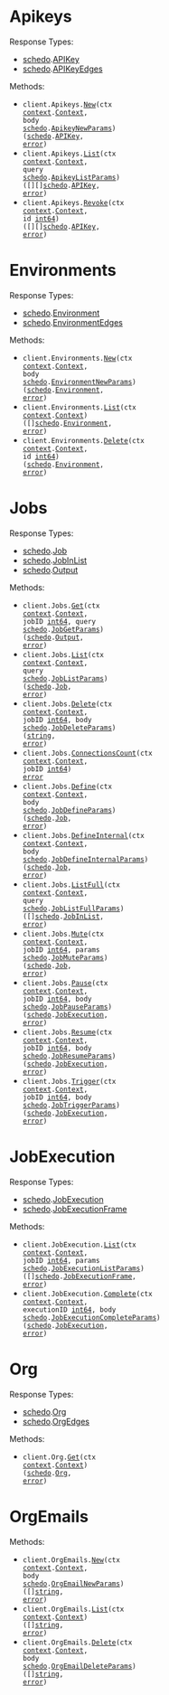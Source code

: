 # Apikeys

Response Types:

- <a href="https://pkg.go.dev/github.com/useschedo/golang-sdk">schedo</a>.<a href="https://pkg.go.dev/github.com/useschedo/golang-sdk#APIKey">APIKey</a>
- <a href="https://pkg.go.dev/github.com/useschedo/golang-sdk">schedo</a>.<a href="https://pkg.go.dev/github.com/useschedo/golang-sdk#APIKeyEdges">APIKeyEdges</a>

Methods:

- <code title="post /apikeys">client.Apikeys.<a href="https://pkg.go.dev/github.com/useschedo/golang-sdk#ApikeyService.New">New</a>(ctx <a href="https://pkg.go.dev/context">context</a>.<a href="https://pkg.go.dev/context#Context">Context</a>, body <a href="https://pkg.go.dev/github.com/useschedo/golang-sdk">schedo</a>.<a href="https://pkg.go.dev/github.com/useschedo/golang-sdk#ApikeyNewParams">ApikeyNewParams</a>) (<a href="https://pkg.go.dev/github.com/useschedo/golang-sdk">schedo</a>.<a href="https://pkg.go.dev/github.com/useschedo/golang-sdk#APIKey">APIKey</a>, <a href="https://pkg.go.dev/builtin#error">error</a>)</code>
- <code title="get /apikeys">client.Apikeys.<a href="https://pkg.go.dev/github.com/useschedo/golang-sdk#ApikeyService.List">List</a>(ctx <a href="https://pkg.go.dev/context">context</a>.<a href="https://pkg.go.dev/context#Context">Context</a>, query <a href="https://pkg.go.dev/github.com/useschedo/golang-sdk">schedo</a>.<a href="https://pkg.go.dev/github.com/useschedo/golang-sdk#ApikeyListParams">ApikeyListParams</a>) ([][]<a href="https://pkg.go.dev/github.com/useschedo/golang-sdk">schedo</a>.<a href="https://pkg.go.dev/github.com/useschedo/golang-sdk#APIKey">APIKey</a>, <a href="https://pkg.go.dev/builtin#error">error</a>)</code>
- <code title="delete /apikeys/revoke/{id}">client.Apikeys.<a href="https://pkg.go.dev/github.com/useschedo/golang-sdk#ApikeyService.Revoke">Revoke</a>(ctx <a href="https://pkg.go.dev/context">context</a>.<a href="https://pkg.go.dev/context#Context">Context</a>, id <a href="https://pkg.go.dev/builtin#int64">int64</a>) ([][]<a href="https://pkg.go.dev/github.com/useschedo/golang-sdk">schedo</a>.<a href="https://pkg.go.dev/github.com/useschedo/golang-sdk#APIKey">APIKey</a>, <a href="https://pkg.go.dev/builtin#error">error</a>)</code>

# Environments

Response Types:

- <a href="https://pkg.go.dev/github.com/useschedo/golang-sdk">schedo</a>.<a href="https://pkg.go.dev/github.com/useschedo/golang-sdk#Environment">Environment</a>
- <a href="https://pkg.go.dev/github.com/useschedo/golang-sdk">schedo</a>.<a href="https://pkg.go.dev/github.com/useschedo/golang-sdk#EnvironmentEdges">EnvironmentEdges</a>

Methods:

- <code title="post /org/environments">client.Environments.<a href="https://pkg.go.dev/github.com/useschedo/golang-sdk#EnvironmentService.New">New</a>(ctx <a href="https://pkg.go.dev/context">context</a>.<a href="https://pkg.go.dev/context#Context">Context</a>, body <a href="https://pkg.go.dev/github.com/useschedo/golang-sdk">schedo</a>.<a href="https://pkg.go.dev/github.com/useschedo/golang-sdk#EnvironmentNewParams">EnvironmentNewParams</a>) (<a href="https://pkg.go.dev/github.com/useschedo/golang-sdk">schedo</a>.<a href="https://pkg.go.dev/github.com/useschedo/golang-sdk#Environment">Environment</a>, <a href="https://pkg.go.dev/builtin#error">error</a>)</code>
- <code title="get /org/environments">client.Environments.<a href="https://pkg.go.dev/github.com/useschedo/golang-sdk#EnvironmentService.List">List</a>(ctx <a href="https://pkg.go.dev/context">context</a>.<a href="https://pkg.go.dev/context#Context">Context</a>) ([]<a href="https://pkg.go.dev/github.com/useschedo/golang-sdk">schedo</a>.<a href="https://pkg.go.dev/github.com/useschedo/golang-sdk#Environment">Environment</a>, <a href="https://pkg.go.dev/builtin#error">error</a>)</code>
- <code title="delete /org/environments/{id}">client.Environments.<a href="https://pkg.go.dev/github.com/useschedo/golang-sdk#EnvironmentService.Delete">Delete</a>(ctx <a href="https://pkg.go.dev/context">context</a>.<a href="https://pkg.go.dev/context#Context">Context</a>, id <a href="https://pkg.go.dev/builtin#int64">int64</a>) (<a href="https://pkg.go.dev/github.com/useschedo/golang-sdk">schedo</a>.<a href="https://pkg.go.dev/github.com/useschedo/golang-sdk#Environment">Environment</a>, <a href="https://pkg.go.dev/builtin#error">error</a>)</code>

# Jobs

Response Types:

- <a href="https://pkg.go.dev/github.com/useschedo/golang-sdk">schedo</a>.<a href="https://pkg.go.dev/github.com/useschedo/golang-sdk#Job">Job</a>
- <a href="https://pkg.go.dev/github.com/useschedo/golang-sdk">schedo</a>.<a href="https://pkg.go.dev/github.com/useschedo/golang-sdk#JobInList">JobInList</a>
- <a href="https://pkg.go.dev/github.com/useschedo/golang-sdk">schedo</a>.<a href="https://pkg.go.dev/github.com/useschedo/golang-sdk#Output">Output</a>

Methods:

- <code title="get /jobs/{jobId}">client.Jobs.<a href="https://pkg.go.dev/github.com/useschedo/golang-sdk#JobService.Get">Get</a>(ctx <a href="https://pkg.go.dev/context">context</a>.<a href="https://pkg.go.dev/context#Context">Context</a>, jobID <a href="https://pkg.go.dev/builtin#int64">int64</a>, query <a href="https://pkg.go.dev/github.com/useschedo/golang-sdk">schedo</a>.<a href="https://pkg.go.dev/github.com/useschedo/golang-sdk#JobGetParams">JobGetParams</a>) (<a href="https://pkg.go.dev/github.com/useschedo/golang-sdk">schedo</a>.<a href="https://pkg.go.dev/github.com/useschedo/golang-sdk#Output">Output</a>, <a href="https://pkg.go.dev/builtin#error">error</a>)</code>
- <code title="get /jobs">client.Jobs.<a href="https://pkg.go.dev/github.com/useschedo/golang-sdk#JobService.List">List</a>(ctx <a href="https://pkg.go.dev/context">context</a>.<a href="https://pkg.go.dev/context#Context">Context</a>, query <a href="https://pkg.go.dev/github.com/useschedo/golang-sdk">schedo</a>.<a href="https://pkg.go.dev/github.com/useschedo/golang-sdk#JobListParams">JobListParams</a>) (<a href="https://pkg.go.dev/github.com/useschedo/golang-sdk">schedo</a>.<a href="https://pkg.go.dev/github.com/useschedo/golang-sdk#Job">Job</a>, <a href="https://pkg.go.dev/builtin#error">error</a>)</code>
- <code title="delete /jobs/{jobId}">client.Jobs.<a href="https://pkg.go.dev/github.com/useschedo/golang-sdk#JobService.Delete">Delete</a>(ctx <a href="https://pkg.go.dev/context">context</a>.<a href="https://pkg.go.dev/context#Context">Context</a>, jobID <a href="https://pkg.go.dev/builtin#int64">int64</a>, body <a href="https://pkg.go.dev/github.com/useschedo/golang-sdk">schedo</a>.<a href="https://pkg.go.dev/github.com/useschedo/golang-sdk#JobDeleteParams">JobDeleteParams</a>) (<a href="https://pkg.go.dev/builtin#string">string</a>, <a href="https://pkg.go.dev/builtin#error">error</a>)</code>
- <code title="get /jobs/{jobId}/connections/count">client.Jobs.<a href="https://pkg.go.dev/github.com/useschedo/golang-sdk#JobService.ConnectionsCount">ConnectionsCount</a>(ctx <a href="https://pkg.go.dev/context">context</a>.<a href="https://pkg.go.dev/context#Context">Context</a>, jobID <a href="https://pkg.go.dev/builtin#int64">int64</a>) <a href="https://pkg.go.dev/builtin#error">error</a></code>
- <code title="post /jobs/definition">client.Jobs.<a href="https://pkg.go.dev/github.com/useschedo/golang-sdk#JobService.Define">Define</a>(ctx <a href="https://pkg.go.dev/context">context</a>.<a href="https://pkg.go.dev/context#Context">Context</a>, body <a href="https://pkg.go.dev/github.com/useschedo/golang-sdk">schedo</a>.<a href="https://pkg.go.dev/github.com/useschedo/golang-sdk#JobDefineParams">JobDefineParams</a>) (<a href="https://pkg.go.dev/github.com/useschedo/golang-sdk">schedo</a>.<a href="https://pkg.go.dev/github.com/useschedo/golang-sdk#Job">Job</a>, <a href="https://pkg.go.dev/builtin#error">error</a>)</code>
- <code title="post /jobs/definition/internal">client.Jobs.<a href="https://pkg.go.dev/github.com/useschedo/golang-sdk#JobService.DefineInternal">DefineInternal</a>(ctx <a href="https://pkg.go.dev/context">context</a>.<a href="https://pkg.go.dev/context#Context">Context</a>, body <a href="https://pkg.go.dev/github.com/useschedo/golang-sdk">schedo</a>.<a href="https://pkg.go.dev/github.com/useschedo/golang-sdk#JobDefineInternalParams">JobDefineInternalParams</a>) (<a href="https://pkg.go.dev/github.com/useschedo/golang-sdk">schedo</a>.<a href="https://pkg.go.dev/github.com/useschedo/golang-sdk#Job">Job</a>, <a href="https://pkg.go.dev/builtin#error">error</a>)</code>
- <code title="get /jobs/list">client.Jobs.<a href="https://pkg.go.dev/github.com/useschedo/golang-sdk#JobService.ListFull">ListFull</a>(ctx <a href="https://pkg.go.dev/context">context</a>.<a href="https://pkg.go.dev/context#Context">Context</a>, query <a href="https://pkg.go.dev/github.com/useschedo/golang-sdk">schedo</a>.<a href="https://pkg.go.dev/github.com/useschedo/golang-sdk#JobListFullParams">JobListFullParams</a>) ([]<a href="https://pkg.go.dev/github.com/useschedo/golang-sdk">schedo</a>.<a href="https://pkg.go.dev/github.com/useschedo/golang-sdk#JobInList">JobInList</a>, <a href="https://pkg.go.dev/builtin#error">error</a>)</code>
- <code title="patch /jobs/mute/{jobId}">client.Jobs.<a href="https://pkg.go.dev/github.com/useschedo/golang-sdk#JobService.Mute">Mute</a>(ctx <a href="https://pkg.go.dev/context">context</a>.<a href="https://pkg.go.dev/context#Context">Context</a>, jobID <a href="https://pkg.go.dev/builtin#int64">int64</a>, params <a href="https://pkg.go.dev/github.com/useschedo/golang-sdk">schedo</a>.<a href="https://pkg.go.dev/github.com/useschedo/golang-sdk#JobMuteParams">JobMuteParams</a>) (<a href="https://pkg.go.dev/github.com/useschedo/golang-sdk">schedo</a>.<a href="https://pkg.go.dev/github.com/useschedo/golang-sdk#Job">Job</a>, <a href="https://pkg.go.dev/builtin#error">error</a>)</code>
- <code title="patch /jobs/pause/{jobId}">client.Jobs.<a href="https://pkg.go.dev/github.com/useschedo/golang-sdk#JobService.Pause">Pause</a>(ctx <a href="https://pkg.go.dev/context">context</a>.<a href="https://pkg.go.dev/context#Context">Context</a>, jobID <a href="https://pkg.go.dev/builtin#int64">int64</a>, body <a href="https://pkg.go.dev/github.com/useschedo/golang-sdk">schedo</a>.<a href="https://pkg.go.dev/github.com/useschedo/golang-sdk#JobPauseParams">JobPauseParams</a>) (<a href="https://pkg.go.dev/github.com/useschedo/golang-sdk">schedo</a>.<a href="https://pkg.go.dev/github.com/useschedo/golang-sdk#JobExecution">JobExecution</a>, <a href="https://pkg.go.dev/builtin#error">error</a>)</code>
- <code title="patch /jobs/resume/{jobId}">client.Jobs.<a href="https://pkg.go.dev/github.com/useschedo/golang-sdk#JobService.Resume">Resume</a>(ctx <a href="https://pkg.go.dev/context">context</a>.<a href="https://pkg.go.dev/context#Context">Context</a>, jobID <a href="https://pkg.go.dev/builtin#int64">int64</a>, body <a href="https://pkg.go.dev/github.com/useschedo/golang-sdk">schedo</a>.<a href="https://pkg.go.dev/github.com/useschedo/golang-sdk#JobResumeParams">JobResumeParams</a>) (<a href="https://pkg.go.dev/github.com/useschedo/golang-sdk">schedo</a>.<a href="https://pkg.go.dev/github.com/useschedo/golang-sdk#JobExecution">JobExecution</a>, <a href="https://pkg.go.dev/builtin#error">error</a>)</code>
- <code title="post /jobs/trigger/{jobId}">client.Jobs.<a href="https://pkg.go.dev/github.com/useschedo/golang-sdk#JobService.Trigger">Trigger</a>(ctx <a href="https://pkg.go.dev/context">context</a>.<a href="https://pkg.go.dev/context#Context">Context</a>, jobID <a href="https://pkg.go.dev/builtin#int64">int64</a>, body <a href="https://pkg.go.dev/github.com/useschedo/golang-sdk">schedo</a>.<a href="https://pkg.go.dev/github.com/useschedo/golang-sdk#JobTriggerParams">JobTriggerParams</a>) (<a href="https://pkg.go.dev/github.com/useschedo/golang-sdk">schedo</a>.<a href="https://pkg.go.dev/github.com/useschedo/golang-sdk#JobExecution">JobExecution</a>, <a href="https://pkg.go.dev/builtin#error">error</a>)</code>

# JobExecution

Response Types:

- <a href="https://pkg.go.dev/github.com/useschedo/golang-sdk">schedo</a>.<a href="https://pkg.go.dev/github.com/useschedo/golang-sdk#JobExecution">JobExecution</a>
- <a href="https://pkg.go.dev/github.com/useschedo/golang-sdk">schedo</a>.<a href="https://pkg.go.dev/github.com/useschedo/golang-sdk#JobExecutionFrame">JobExecutionFrame</a>

Methods:

- <code title="get /jobs/executions/{jobId}">client.JobExecution.<a href="https://pkg.go.dev/github.com/useschedo/golang-sdk#JobExecutionService.List">List</a>(ctx <a href="https://pkg.go.dev/context">context</a>.<a href="https://pkg.go.dev/context#Context">Context</a>, jobID <a href="https://pkg.go.dev/builtin#int64">int64</a>, params <a href="https://pkg.go.dev/github.com/useschedo/golang-sdk">schedo</a>.<a href="https://pkg.go.dev/github.com/useschedo/golang-sdk#JobExecutionListParams">JobExecutionListParams</a>) ([]<a href="https://pkg.go.dev/github.com/useschedo/golang-sdk">schedo</a>.<a href="https://pkg.go.dev/github.com/useschedo/golang-sdk#JobExecutionFrame">JobExecutionFrame</a>, <a href="https://pkg.go.dev/builtin#error">error</a>)</code>
- <code title="post /jobs/executions/complete/{executionId}">client.JobExecution.<a href="https://pkg.go.dev/github.com/useschedo/golang-sdk#JobExecutionService.Complete">Complete</a>(ctx <a href="https://pkg.go.dev/context">context</a>.<a href="https://pkg.go.dev/context#Context">Context</a>, executionID <a href="https://pkg.go.dev/builtin#int64">int64</a>, body <a href="https://pkg.go.dev/github.com/useschedo/golang-sdk">schedo</a>.<a href="https://pkg.go.dev/github.com/useschedo/golang-sdk#JobExecutionCompleteParams">JobExecutionCompleteParams</a>) (<a href="https://pkg.go.dev/github.com/useschedo/golang-sdk">schedo</a>.<a href="https://pkg.go.dev/github.com/useschedo/golang-sdk#JobExecution">JobExecution</a>, <a href="https://pkg.go.dev/builtin#error">error</a>)</code>

# Org

Response Types:

- <a href="https://pkg.go.dev/github.com/useschedo/golang-sdk">schedo</a>.<a href="https://pkg.go.dev/github.com/useschedo/golang-sdk#Org">Org</a>
- <a href="https://pkg.go.dev/github.com/useschedo/golang-sdk">schedo</a>.<a href="https://pkg.go.dev/github.com/useschedo/golang-sdk#OrgEdges">OrgEdges</a>

Methods:

- <code title="get /org">client.Org.<a href="https://pkg.go.dev/github.com/useschedo/golang-sdk#OrgService.Get">Get</a>(ctx <a href="https://pkg.go.dev/context">context</a>.<a href="https://pkg.go.dev/context#Context">Context</a>) (<a href="https://pkg.go.dev/github.com/useschedo/golang-sdk">schedo</a>.<a href="https://pkg.go.dev/github.com/useschedo/golang-sdk#Org">Org</a>, <a href="https://pkg.go.dev/builtin#error">error</a>)</code>

# OrgEmails

Methods:

- <code title="post /org/emails">client.OrgEmails.<a href="https://pkg.go.dev/github.com/useschedo/golang-sdk#OrgEmailService.New">New</a>(ctx <a href="https://pkg.go.dev/context">context</a>.<a href="https://pkg.go.dev/context#Context">Context</a>, body <a href="https://pkg.go.dev/github.com/useschedo/golang-sdk">schedo</a>.<a href="https://pkg.go.dev/github.com/useschedo/golang-sdk#OrgEmailNewParams">OrgEmailNewParams</a>) ([]<a href="https://pkg.go.dev/builtin#string">string</a>, <a href="https://pkg.go.dev/builtin#error">error</a>)</code>
- <code title="get /org/emails">client.OrgEmails.<a href="https://pkg.go.dev/github.com/useschedo/golang-sdk#OrgEmailService.List">List</a>(ctx <a href="https://pkg.go.dev/context">context</a>.<a href="https://pkg.go.dev/context#Context">Context</a>) ([]<a href="https://pkg.go.dev/builtin#string">string</a>, <a href="https://pkg.go.dev/builtin#error">error</a>)</code>
- <code title="delete /org/emails">client.OrgEmails.<a href="https://pkg.go.dev/github.com/useschedo/golang-sdk#OrgEmailService.Delete">Delete</a>(ctx <a href="https://pkg.go.dev/context">context</a>.<a href="https://pkg.go.dev/context#Context">Context</a>, body <a href="https://pkg.go.dev/github.com/useschedo/golang-sdk">schedo</a>.<a href="https://pkg.go.dev/github.com/useschedo/golang-sdk#OrgEmailDeleteParams">OrgEmailDeleteParams</a>) ([]<a href="https://pkg.go.dev/builtin#string">string</a>, <a href="https://pkg.go.dev/builtin#error">error</a>)</code>
